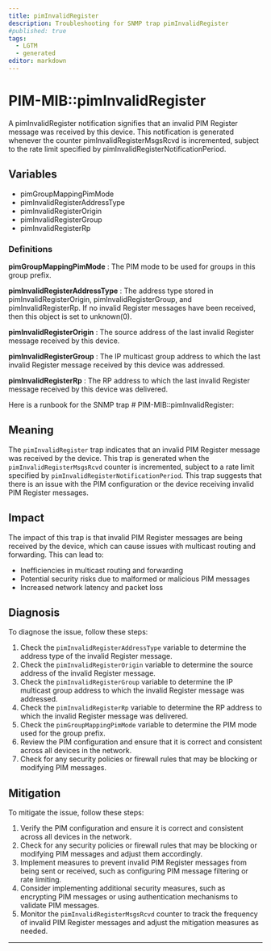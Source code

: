```yaml
---
title: pimInvalidRegister
description: Troubleshooting for SNMP trap pimInvalidRegister
#published: true
tags:
  - LGTM
  - generated
editor: markdown
---
```


# PIM-MIB::pimInvalidRegister 

A pimInvalidRegister notification signifies that an invalid
PIM Register message was received by this device.
This notification is generated whenever the counter
pimInvalidRegisterMsgsRcvd is incremented, subject to the
rate limit specified by
pimInvalidRegisterNotificationPeriod. 


## Variables


  - pimGroupMappingPimMode
  - pimInvalidRegisterAddressType
  - pimInvalidRegisterOrigin
  - pimInvalidRegisterGroup
  - pimInvalidRegisterRp 

### Definitions 


**pimGroupMappingPimMode** 
: The PIM mode to be used for groups in this group prefix. 

**pimInvalidRegisterAddressType** 
: The address type stored in pimInvalidRegisterOrigin,
pimInvalidRegisterGroup, and pimInvalidRegisterRp.
If no invalid Register messages have been received, then
this object is set to unknown(0). 

**pimInvalidRegisterOrigin** 
: The source address of the last invalid Register message
received by this device. 

**pimInvalidRegisterGroup** 
: The IP multicast group address to which the last invalid
Register message received by this device was addressed. 

**pimInvalidRegisterRp** 
: The RP address to which the last invalid Register message
received by this device was delivered. 


Here is a runbook for the SNMP trap # PIM-MIB::pimInvalidRegister:

## Meaning

The `pimInvalidRegister` trap indicates that an invalid PIM Register message was received by the device. This trap is generated when the `pimInvalidRegisterMsgsRcvd` counter is incremented, subject to a rate limit specified by `pimInvalidRegisterNotificationPeriod`. This trap suggests that there is an issue with the PIM configuration or the device receiving invalid PIM Register messages.

## Impact

The impact of this trap is that invalid PIM Register messages are being received by the device, which can cause issues with multicast routing and forwarding. This can lead to:

* Inefficiencies in multicast routing and forwarding
* Potential security risks due to malformed or malicious PIM messages
* Increased network latency and packet loss

## Diagnosis

To diagnose the issue, follow these steps:

1. Check the `pimInvalidRegisterAddressType` variable to determine the address type of the invalid Register message.
2. Check the `pimInvalidRegisterOrigin` variable to determine the source address of the invalid Register message.
3. Check the `pimInvalidRegisterGroup` variable to determine the IP multicast group address to which the invalid Register message was addressed.
4. Check the `pimInvalidRegisterRp` variable to determine the RP address to which the invalid Register message was delivered.
5. Check the `pimGroupMappingPimMode` variable to determine the PIM mode used for the group prefix.
6. Review the PIM configuration and ensure that it is correct and consistent across all devices in the network.
7. Check for any security policies or firewall rules that may be blocking or modifying PIM messages.

## Mitigation

To mitigate the issue, follow these steps:

1. Verify the PIM configuration and ensure it is correct and consistent across all devices in the network.
2. Check for any security policies or firewall rules that may be blocking or modifying PIM messages and adjust them accordingly.
3. Implement measures to prevent invalid PIM Register messages from being sent or received, such as configuring PIM message filtering or rate limiting.
4. Consider implementing additional security measures, such as encrypting PIM messages or using authentication mechanisms to validate PIM messages.
5. Monitor the `pimInvalidRegisterMsgsRcvd` counter to track the frequency of invalid PIM Register messages and adjust the mitigation measures as needed.
---




